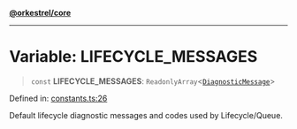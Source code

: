 [**@orkestrel/core**](../index.md)

***

# Variable: LIFECYCLE\_MESSAGES

> `const` **LIFECYCLE\_MESSAGES**: `ReadonlyArray`\<[`DiagnosticMessage`](../interfaces/DiagnosticMessage.md)\>

Defined in: [constants.ts:26](https://github.com/orkestrel/core/blob/cbe5b2d7b027ca6f0f1301ef32750afb69b4764b/src/constants.ts#L26)

Default lifecycle diagnostic messages and codes used by Lifecycle/Queue.
